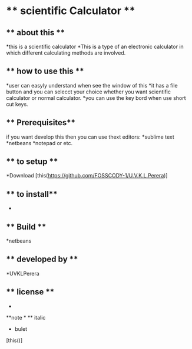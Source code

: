 # ** scientific Calculator **

## ** about this **
*this is a scientific calculator
*This is a type of an electronic calculator in which different calculating methods are involved.
## ** how to use this ** 
*user can easyly understand when see the window of this
*it has a file button and you can selecct your choice whether you want scientific calculator or normal calculator.
*you can use the key bord when use short cut keys.

## ** Prerequisites**
if you want develop this then you can use thext editors:
*sublime text
*netbeans
*notepad or etc.

## ** to setup **
*Download  [this(https://github.com/FOSSCODY-1/U.V.K.L.Perera)]



## ** to install**
*


## ** Build **
*netbeans

## ** developed by **
*UVKLPerera

## ** license **
*





**note
*
** italic
* bulet


[this()]
